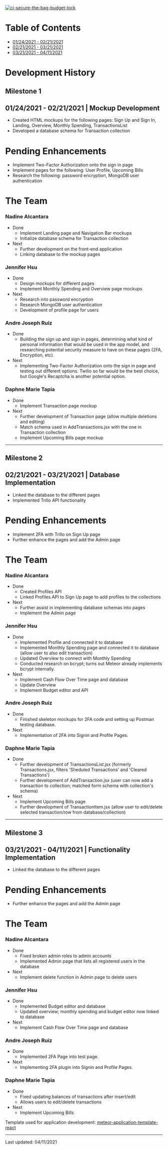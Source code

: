 [![ci-secure-the-bag-budget-lock](https://github.com/secure-the-bag/budget-lock/actions/workflows/ci.yml/badge.svg)](https://github.com/secure-the-bag/budget-lock/actions/workflows/ci.yml)

# Table of Contents
* [01/24/2021 - 02/21/2021](#milestone-1)
* [02/21/2021 - 03/21/2021](#milestone-2)
* [03/21/2021 - 04/11/2021](#milestone-3)

# Development History
## Milestone 1
## 01/24/2021 - 02/21/2021 | Mockup Development
* Created HTML mockups for the following pages: Sign Up and Sign In, Landing, Overview, Monthly Spending, TransactionsList
* Developed a database schema for Transaction collection

# Pending Enhancements
* Implement Two-Factor Authorization onto the sign in page
* Implement pages for the following: User Profile, Upcoming Bills
* Research the following: password encryption, MongoDB user authentication

# The Team
### Nadine Alcantara
* Done
  * Implement Landing page and Navigation Bar mockups  
  * Initialize database schema for Transaction collection
* Next
  * Further development on the front-end application
  * Linking database to the mockup pages

### Jennifer Hsu
* Done
  * Design mockups for different pages
  * Implement Monthly Spending and Overview page mockups
* Next
  * Research into password encryption
  * Research MongoDB user authentication 
  * Development of profile page for users

### Andre Joseph Ruiz
* Done
  * Building the sign up and sign in pages, determining what kind of personal information that would be used in the app model, and researching potential security measure to have on these pages (2FA, Encryption, etc).
* Next
  * Implementing Two-Factor Authorization onto the sign in page and testing out different options. Twilio so far would be the best choice, but Google's Recaptcha is another potential option.

### Daphne Marie Tapia
* Done
  * Implement Transaction page mockup
* Next
  * Further development of Transaction page (allow multiple deletions and editing)
  * Match schema used in AddTransactions.jsx with the one in Transaction collection
  * Implement Upcoming Bills page mockup  

***

## Milestone 2
## 02/21/2021 - 03/21/2021 | Database Implementation
* Linked the database to the different pages
* Implemented Trillo API functionality

# Pending Enhancements
* Implement 2FA with Trillo on Sign Up page
* Further enhance the pages and add the Admin page

# The Team
### Nadine Alcantara
* Done
  * Created Profiles API
  * Linked Profiles API to Sign Up page to add profiles to the collections 
* Next
  * Further assist in implementing database schemas into pages
  * Implement the Admin page 

### Jennifer Hsu
* Done
  * Implemented Profile and connected it to database
  * Implemented Monthly Spending page and connected it to database (allow user to also edit transaction)
  * Updated Overview to connect with Monthly Spending
  * Conducted research on bcrypt; turns out Meteor already implements bcrypt internally.
* Next
  * Implement Cash Flow Over Time page and database
  * Update Overview
  * Implement Budget editor and API

### Andre Joseph Ruiz
* Done
  * Finished skeleton mockups for 2FA code and setting up Postman testing database.
* Next
  * Implementation of 2FA into Signin and Profile Pages.

### Daphne Marie Tapia
* Done
  * Further development of TransactionsList.jsx (formerly Transactions.jsx, filters 'Sheduled Transactions' and 'Cleared Transactions')
  * Further development of AddTransaction.jsx (user can now add a transaction to collection; matched form schema with collection's schema)
* Next
  * Implement Upcoming Bills page 
  * Further development of TransactionItem.jsx (allow user to edit/delete selected transaction/row from database/collection)

***

## Milestone 3
## 03/21/2021 - 04/11/2021 | Functionality Implementation
* Linked the database to the different pages

# Pending Enhancements
* Further enhance the pages and add the Admin page

# The Team
### Nadine Alcantara
* Done
  * Fixed broken admin roles to admin accounts
  * Implemented Admin page that lists all registered users in the database
* Next
  * Implement delete function in Admin page to delete users

### Jennifer Hsu
* Done
  * Implemented Budget editor and database
  * Updated overview; monthly spending and budget editor now linked to database
* Next
  * Implement Cash Flow Over Time page and database

### Andre Joseph Ruiz
* Done
  * Implemented 2FA Page into test page.
* Next
  * Implementing 2FA plugin into Signin and Profile Pages.

### Daphne Marie Tapia
* Done
  * Fixed updating balances of transactions after insert/edit
  * Allows users to edit/delete transactions
* Next
  * Implement Upcoming Bills


Template used for application development: [meteor-application-template-react](http://ics-software-engineering.github.io/meteor-application-template-react/)

***

Last updated: 04/11/2021
